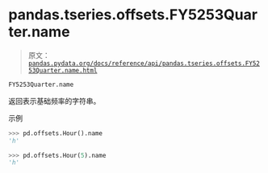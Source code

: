 # pandas.tseries.offsets.FY5253Quarter.name

> 原文：[`pandas.pydata.org/docs/reference/api/pandas.tseries.offsets.FY5253Quarter.name.html`](https://pandas.pydata.org/docs/reference/api/pandas.tseries.offsets.FY5253Quarter.name.html)

```py
FY5253Quarter.name
```

返回表示基础频率的字符串。

示例

```py
>>> pd.offsets.Hour().name
'h' 
```

```py
>>> pd.offsets.Hour(5).name
'h' 
```

